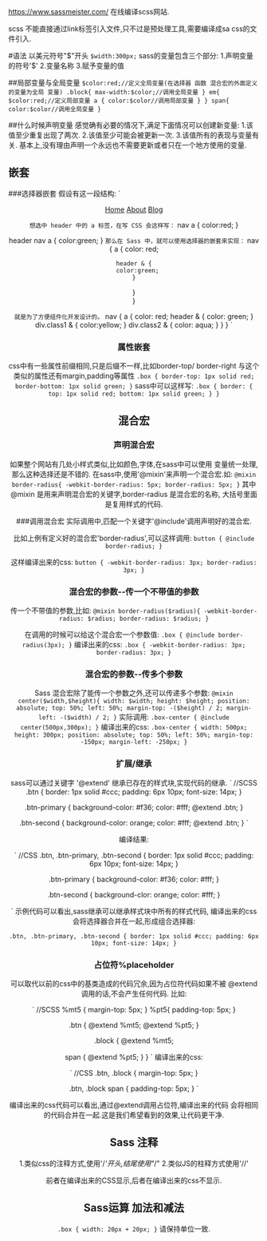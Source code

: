 https://www.sassmeister.com/ 
在线编译scss网站.

scss 不能直接通过link标签引入文件,只不过是预处理工具,需要编译成sa
css的文件引入.

#语法
以美元符号"$"开头
`
    $width:300px;
`
sass的变量包含三个部分:
1.声明变量的符号'$'
2.变量名称
3.赋予变量的值

##局部变量与全局变量
`
    $color:red;//定义全局变量(在选择器 函数 混合宏的外面定义的变量为全局
    变量)
    .block{
        max-width:$color;//调用全局变量
    }
    em{
        $color:red;//定义局部变量
        a {
           color:$color//调用局部变量
        }
    }
    span{
        color:$color//调用全局变量
    }
`

##什么时候声明变量
感觉确有必要的情况下,满足下面情况可以创建新变量:
1.该值至少重复出现了两次.
2.该值至少可能会被更新一次.
3.该值所有的表现与变量有关.
基本上,没有理由声明一个永远也不需要更新或者只在一个地方使用的变量.


## 嵌套

###选择器嵌套
假设有这一段结构:
`
<header>
<nav>
    <a href=“##”>Home</a>
    <a href=“##”>About</a>
    <a href=“##”>Blog</a>
</nav>
<header>

`
想选中 header 中的 a 标签，在写 CSS 会这样写：
`
nav a {
  color:red;
}

header nav a {
  color:green;
}
`
那么在 Sass 中，就可以使用选择器的嵌套来实现：
`
nav {
  a {
    color: red;

    header & {
      color:green;
    }
  }  
}

`
就是为了方便组件化开发设计的。
`
nav {
    a {
        color: red;
        header & {
            color: green;
        }
        div.class1 & {
            color:yellow;
        }
        div.class2 & {
            color: aqua;
        }
    }
}
`

### 属性嵌套
css中有一些属性前缀相同,只是后缀不一样,比如border-top/
border-right 与这个类似的属性还有margin,padding等属性
`
.box {
    border-top: 1px solid red;
    border-bottom: 1px solid green;
}
`
sass中可以这样写:
`
.box {
  border: {
   top: 1px solid red;
   bottom: 1px solid green;
  }
}
`

## 混合宏

### 声明混合宏
如果整个网站有几处小样式类似,比如颜色,字体,在sass中可以使用
变量统一处理,那么这种选择还是不错的.
在sass中,使用'@mixin'来声明一个混合宏.如:
`
@mixin border-radius{
    -webkit-border-radius: 5px;
    border-radius: 5px;
}
`
其中@mixin 是用来声明混合宏的关键字,border-radius 是混合宏的名称,
大括号里面是复用样式的代码.

###调用混合宏
实际调用中,匹配一个关键字'@include'调用声明好的混合宏.

比如上例有定义好的混合宏'border-radius',可以这样调用:
`
button {
    @include border-radius;
}
`

这样编译出来的css:
`
button {
  -webkit-border-radius: 3px;
  border-radius: 3px;
}
`

### 混合宏的参数--传一个不带值的参数

传一个不带值的参数,比如:
`
@mixin border-radius($radius){
  -webkit-border-radius: $radius;
  border-radius: $radius;
}
`

在调用的时候可以给这个混合宏一个参数值:
`
.box {
  @include border-radius(3px);
}
`
编译出来的css:
`
.box {
  -webkit-border-radius: 3px;
  border-radius: 3px;
}
`

### 混合宏的参数--传多个参数
Sass 混合宏除了能传一个参数之外,还可以传递多个参数:
`
@mixin center($width,$height){
  width: $width;
  height: $height;
  position: absolute;
  top: 50%;
  left: 50%;
  margin-top: -($height) / 2;
  margin-left: -($width) / 2;
}
`
实际调用:
`
.box-center {
  @include center(500px,300px);
}
`
编译出来的css:
`
.box-center {
  width: 500px;
  height: 300px;
  position: absolute;
  top: 50%;
  left: 50%;
  margin-top: -150px;
  margin-left: -250px;
}
`

### 扩展/继承
sass可以通过关键字 '@extend' 继承已存在的样式块,实现代码的继承.
`
//SCSS
.btn {
  border: 1px solid #ccc;
  padding: 6px 10px;
  font-size: 14px;
}

.btn-primary {
  background-color: #f36;
  color: #fff;
  @extend .btn;
}

.btn-second {
  background-color: orange;
  color: #fff;
  @extend .btn;
}
`

编译结果:

`
//CSS
.btn, .btn-primary, .btn-second {
  border: 1px solid #ccc;
  padding: 6px 10px;
  font-size: 14px;
}

.btn-primary {
  background-color: #f36;
  color: #fff;
}

.btn-second {
  background-clor: orange;
  color: #fff;
}

`
示例代码可以看出,sass继承可以继承样式块中所有的样式代码,
编译出来的css会将选择器合并在一起,形成组合选择器:

`
.btn, .btn-primary, .btn-second {
  border: 1px solid #ccc;
  padding: 6px 10px;
  font-size: 14px;
}
`

### 占位符%placeholder
可以取代以前的css中的基类造成的代码冗余,因为占位符代码如果不被
@extend调用的话,不会产生任何代码.
比如:

`
//SCSS
%mt5 {
  margin-top: 5px;
}
%pt5{
  padding-top: 5px;
}

.btn {
  @extend %mt5;
  @extend %pt5;
}

.block {
  @extend %mt5;

  span {
    @extend %pt5;
  }
}
`
编译出来的css:

`
//CSS
.btn, .block {
  margin-top: 5px;
}

.btn, .block span {
  padding-top: 5px;
}
`

编译出来的css代码可以看出,通过@extend调用占位符,编译出来的代码
会将相同的代码合并在一起.这是我们希望看到的效果,让代码更干净.

## Sass 注释
1.类似css的注释方式,使用'/*'开头,结尾使用"*/"
2.类似JS的柱释方式使用'//'

前者在编译出来的CSS显示,后者在编译出来的css不显示.


## Sass运算 加法和减法

`
.box {
  width: 20px + 20px;
}
`
请保持单位一致.















